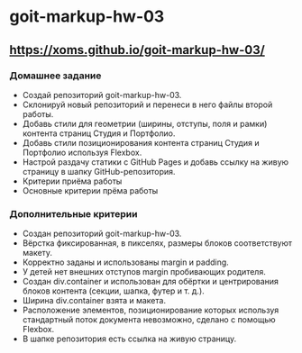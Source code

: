 # goit-markup-hw-03
##  https://xoms.github.io/goit-markup-hw-03/

### Домашнее задание
- Создай репозиторий goit-markup-hw-03.
- Склонируй новый репозиторий и перенеси в него файлы второй работы.
- Добавь стили для геометрии (ширины, отступы, поля и рамки) контента страниц Студия и Портфолио.
- Добавь стили позиционирования контента страниц Студия и Портфолио используя Flexbox.
- Настрой раздачу статики с GitHub Pages и добавь ссылку на живую страницу в шапку GitHub-репозитория.
- Критерии приёма работы
- Основные критерии прёма работы

### Дополнительные критерии
- Создан репозиторий goit-markup-hw-03.
- Вёрстка фиксированная, в пикселях, размеры блоков соответствуют макету.
- Корректно заданы и использованы margin и padding.
- У детей нет внешних отступов margin пробивающих родителя.
- Создан div.container и использован для обёртки и центрирования блоков контента (секции, шапка, футер и т. д.).
- Ширина div.container взята и макета.
- Расположение элементов, позиционирование которых используя стандартный поток документа невозможно, сделано с помощью Flexbox.
- В шапке репозитория есть ссылка на живую страницу.
